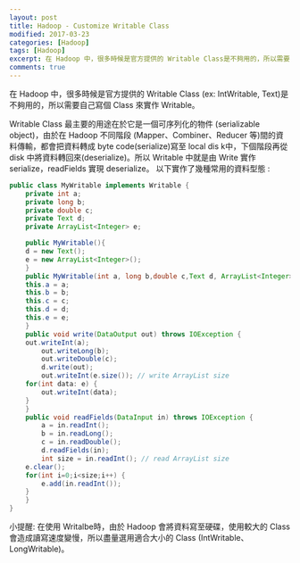 ```yaml
---
layout: post
title: Hadoop - Customize Writable Class
modified: 2017-03-23
categories: [Hadoop]
tags: [Hadoop]
excerpt: 在 Hadoop 中，很多時候是官方提供的 Writable Class是不夠用的，所以需要自己寫個 Class 來實作 Writable。本文將介紹如何實作客製化的Writable Class。
comments: true
---
```



在 Hadoop 中，很多時候是官方提供的 Writable Class (ex: IntWritable, Text)是不夠用的，所以需要自己寫個 Class 來實作 Writable。

Writable Class 最主要的用途在於它是一個可序列化的物件 (serializable object)，由於在 Hadoop 不同階段 (Mapper、Combiner、Reducer 等)間的資料傳輸，都會把資料轉成 byte code(serialize)寫至 local dis k中，下個階段再從 disk 中將資料轉回來(deserialize)。所以 Writable 中就是由 Write 實作serialize，readFields 實現 deserialize。
以下實作了幾種常用的資料型態 :
```java
public class MyWritable implements Writable {
    private int a;
    private long b;
    private double c;
    private Text d;
    private ArrayList<Integer> e;

    public MyWritable(){
	d = new Text();
	e = new ArrayList<Integer>();
    }
    public MyWritable(int a, long b,double c,Text d, ArrayList<Integer> e){
	this.a = a;
	this.b = b;
	this.c = c;
	this.d = d;
	this.e = e;
    }
    public void write(DataOutput out) throws IOException {
	out.writeInt(a);
        out.writeLong(b);
        out.writeDouble(c);
        d.write(out);
        out.writeInt(e.size()); // write ArrayList size
	for(int data: e) {
	    out.writeInt(data);
	}		 
    }
    public void readFields(DataInput in) throws IOException {
        a = in.readInt();
        b = in.readLong();
        c = in.readDouble();
        d.readFields(in);
        int size = in.readInt(); // read ArrayList size
	e.clear();
	for(int i=0;i<size;i++) {
	    e.add(in.readInt());
	}	 
    }
}
```
小提醒: 在使用 Writalbe時，由於 Hadoop 會將資料寫至硬碟，使用較大的 Class 會造成讀寫速度變慢，所以盡量選用適合大小的 Class (IntWritable、LongWritable)。

